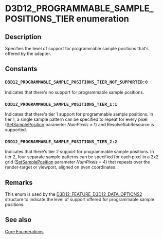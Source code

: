 # D3D12_PROGRAMMABLE_SAMPLE_POSITIONS_TIER enumeration

## Description

Specifies the level of support for programmable sample positions that's offered by the adapter.

## Constants

### `D3D12_PROGRAMMABLE_SAMPLE_POSITIONS_TIER_NOT_SUPPORTED:0`

Indicates that there's no support for programmable sample positions.

### `D3D12_PROGRAMMABLE_SAMPLE_POSITIONS_TIER_1:1`

Indicates that there's tier 1 support for programmable sample positions. In tier 1, a single sample pattern can be specified to repeat for every pixel ([SetSamplePosition](https://learn.microsoft.com/windows/win32/api/d3d12/nf-d3d12-id3d12graphicscommandlist1-setsamplepositions) parameter *NumPixels* = 1) and ResolveSubResource is supported.

### `D3D12_PROGRAMMABLE_SAMPLE_POSITIONS_TIER_2:2`

Indicates that there's tier 2 support for programmable sample positions. In tier 2, four separate sample patterns can be specified for each pixel in a 2x2 grid ([SetSamplePosition](https://learn.microsoft.com/windows/win32/api/d3d12/nf-d3d12-id3d12graphicscommandlist1-setsamplepositions) parameter *NumPixels* = 4) that repeats over the render-target or viewport, aligned on even coordinates .

## Remarks

This enum is used by the [D3D12_FEATURE_D3D12_DATA_OPTIONS2](https://learn.microsoft.com/windows/desktop/api/d3d12/ns-d3d12-d3d12_feature_data_d3d12_options2) structure to indicate the level of support offered for programmable sample positions.

## See also

[Core Enumerations](https://learn.microsoft.com/windows/desktop/direct3d12/direct3d-12-enumerations)